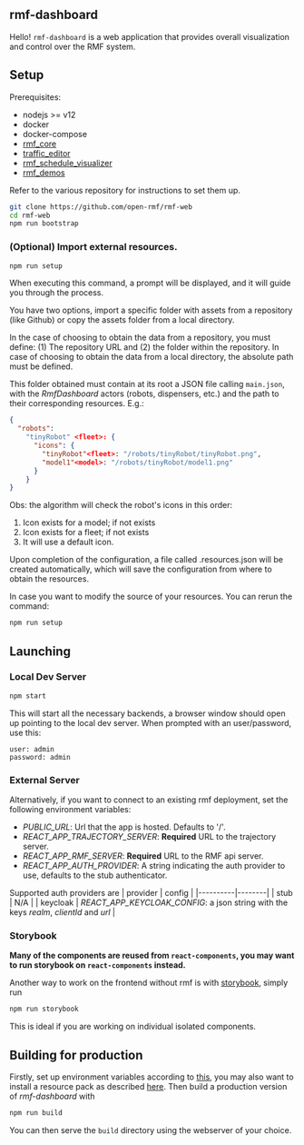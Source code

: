 ## rmf-dashboard

Hello! `rmf-dashboard` is a web application that provides overall visualization and control over the RMF system.

## Setup

Prerequisites:

* nodejs >= v12
* docker
* docker-compose
* [rmf_core](https://github.com/open-rmf/rmf_core)
* [traffic_editor](https://github.com/open-rmf/traffic_editor)
* [rmf_schedule_visualizer](https://github.com/open-rmf/rmf_schedule_visualizer)
* [rmf_demos](https://github.com/open-rmf/rmf_demos)

Refer to the various repository for instructions to set them up.

```bash
git clone https://github.com/open-rmf/rmf-web
cd rmf-web
npm run bootstrap
```

### (Optional) Import external resources.

```bash
npm run setup
```

When executing this command, a prompt will be displayed, and it will guide you through the process.

You have two options, import a specific folder with assets from a repository (like Github) or copy the assets folder from a local directory.

In the case of choosing to obtain the data from a repository, you must define: (1) The repository URL and (2) the folder within the repository. In case of choosing to obtain the data from a local directory, the absolute path must be defined.

This folder obtained must contain at its root a JSON file calling `main.json`, with the _RmfDashboard_ actors (robots, dispensers, etc.) and the path to their corresponding resources. E.g.:

```json
{
  "robots":
    "tinyRobot" <fleet>: {
      "icons": {
        "tinyRobot"<fleet>: "/robots/tinyRobot/tinyRobot.png",
        "model1"<model>: "/robots/tinyRobot/model1.png"
      }
    }
}
```

Obs: the algorithm will check the robot's icons in this order:

1. Icon exists for a model; if not exists
2. Icon exists for a fleet; if not exists
3. It will use a default icon.

Upon completion of the configuration, a file called .resources.json will be created automatically, which will save the configuration from where to obtain the resources.

In case you want to modify the source of your resources. You can rerun the command:

```bash
npm run setup
```

## Launching

### Local Dev Server

```bash
npm start
```

This will start all the necessary backends, a browser window should open up pointing to the local dev server. When prompted with an user/password, use this:

```
user: admin
password: admin
```

### External Server

Alternatively, if you want to connect to an existing rmf deployment, set the following environment variables:

* _PUBLIC_URL_: Url that the app is hosted. Defaults to '/'.
* _REACT_APP_TRAJECTORY_SERVER_: **Required** URL to the trajectory server.
* _REACT_APP_RMF_SERVER_: **Required** URL to the RMF api server.
* _REACT_APP_AUTH_PROVIDER_: A string indicating the auth provider to use, defaults to the stub authenticator.

Supported auth providers are
| provider | config |
|----------|--------|
| stub | N/A |
| keycloak | _REACT_APP_KEYCLOAK_CONFIG_: a json string with the keys _realm_, _clientId_ and _url_ |

### Storybook

**Many of the components are reused from `react-components`, you may want to run storybook on `react-components` instead.**

Another way to work on the frontend without rmf is with [storybook](https://storybook.js.org/), simply run

```bash
npm run storybook
```

This is ideal if you are working on individual isolated components.

## Building for production

Firstly, set up environment variables according to [this](#External-Server), you may also want to install a resource pack as described [here](#Optional-Import-external-resources.). Then build a production version of _rmf-dashboard_ with

```bash
npm run build
```

You can then serve the `build` directory using the webserver of your choice.
